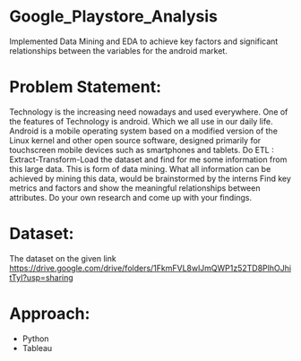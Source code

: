 # Google_Playstore_Analysis
Implemented Data Mining and EDA to achieve key factors and significant relationships between the variables for the android market.

# Problem Statement:
Technology is the increasing need nowadays and used everywhere. One of the features of Technology is android. Which we all use in our daily life. Android is a mobile operating system based on a modified version of the Linux kernel and other open source software, designed primarily for touchscreen mobile devices such as smartphones and tablets. Do ETL : Extract-Transform-Load the dataset and find for me some information from this large data. This is form of data mining. What all information can be achieved by mining this data, would be brainstormed by the interns Find key metrics and factors and show the meaningful relationships between attributes. Do your own research and come up with your findings.

# Dataset:
The dataset on the given link https://drive.google.com/drive/folders/1FkmFVL8wlJmQWP1z52TD8PlhOJhitTyI?usp=sharing

# Approach:
- Python
- Tableau
